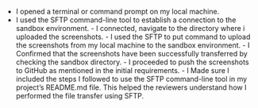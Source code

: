 - I opened a terminal or command prompt on my local machine.
- I used the SFTP command-line tool to establish a connection to the sandbox environment.       - I connected, navigate to the directory where i uploaded the screenshots.                      - I used the SFTP to  put command to upload the screenshots from my local machine to the sandbox environment.                                   - I Confirmed that the screenshots have been successfully transferred by checking the sandbox directory.                                        - I proceeded to push the screenshots to GitHub as mentioned in the initial requirements.       - I Made sure I included the steps I followed to use the SFTP command-line tool in my project’s README.md file. This helped the reviewers understand how I performed the file transfer using SFTP.
